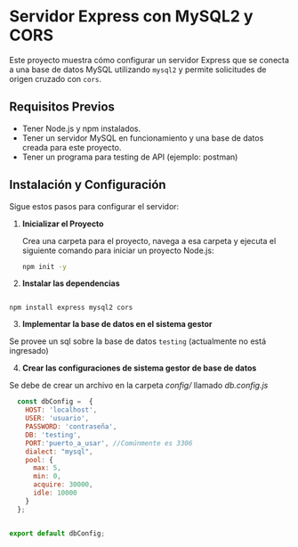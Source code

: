 # Servidor Express con MySQL2 y CORS

Este proyecto muestra cómo configurar un servidor Express que se conecta a una base de datos MySQL utilizando `mysql2` y permite solicitudes de origen cruzado con `cors`.

## Requisitos Previos

- Tener Node.js y npm instalados.
- Tener un servidor MySQL en funcionamiento y una base de datos creada para este proyecto.
- Tener un programa para testing de API (ejemplo: postman)

## Instalación y Configuración

Sigue estos pasos para configurar el servidor:

1. **Inicializar el Proyecto**

   Crea una carpeta para el proyecto, navega a esa carpeta y ejecuta el siguiente comando para iniciar un proyecto Node.js:

   ```bash
   npm init -y

2. **Instalar las dependencias**

    ```bash
  `npm install express mysql2 cors`

3. **Implementar la base de datos en el sistema gestor**
  
  Se provee un sql sobre la base de datos `testing` (actualmente no está ingresado) 

4. **Crear las configuraciones de sistema gestor de base de datos**

Se debe de crear un archivo en la carpeta _config/_ llamado _db.config.js_

  ```javascript
    const dbConfig =  {
      HOST: 'localhost',
      USER: 'usuario',
      PASSWORD: 'contraseña',
      DB: 'testing',
      PORT:'puerto_a_usar', //Comúnmente es 3306
      dialect: "mysql",
      pool: {
        max: 5,
        min: 0,
        acquire: 30000,
        idle: 10000
      }
    };
  
  
  export default dbConfig;




